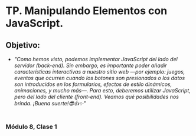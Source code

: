 # TP. Manipulando Elementos con JavaScript.

## Objetivo:
- _"Como hemos visto, podemos implementar JavaScript del lado del servidor (back-end). Sin embargo, es importante poder añadir características interactivas a nuestro sitio web —por ejemplo: juegos, eventos que ocurren cuando los botones son presionados o los datos son introducidos en los formularios, efectos de estilo dinámicos, animaciones, y mucho más—. Para esto, deberemos utilizar JavaScript, pero del lado del cliente (front-end). Veamos qué posibilidades nos brinda. ¡Buena suerte!😎👍✨"_

#
### Módulo 8, Clase 1
##
